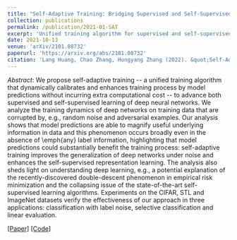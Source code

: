 ```yaml
---
title: "Self-Adaptive Training: Bridging Supervised and Self-Supervised Learning"
collection: publications
permalink: /publication/2021-01-SAT
excerpt: 'Unified training algorithm for supervised and self-supervised learning.'
date: 2021-10-13
venue: 'arXiv/2101.08732'
paperurl: 'https://arxiv.org/abs/2101.08732'
citation: 'Lang Huang, Chao Zhang, Hongyang Zhang (2022). &quot;Self-Adaptive Training: Bridging Supervised and Self-Supervised Learning; <i>IEEE Transactions on Pattern Analysis and Machine Intelligence</i>.'
---
```


*Abstract*: We propose self-adaptive training -- a unified training algorithm that dynamically calibrates and enhances training process by model predictions without incurring extra computational cost -- to advance both supervised and self-supervised learning of deep neural networks. We analyze the training dynamics of deep networks on training data that are corrupted by, e.g., random noise and adversarial examples. Our analysis shows that model predictions are able to magnify useful underlying information in data and this phenomenon occurs broadly even in the absence of \emph{any} label information, highlighting that model predictions could substantially benefit the training process: self-adaptive training improves the generalization of deep networks under noise and enhances the self-supervised representation learning. The analysis also sheds light on understanding deep learning, e.g., a potential explanation of the recently-discovered double-descent phenomenon in empirical risk minimization and the collapsing issue of the state-of-the-art self-supervised learning algorithms. Experiments on the CIFAR, STL and ImageNet datasets verify the effectiveness of our approach in three applications: classification with label noise, selective classification and linear evaluation.

[\[Paper\]](https://arxiv.org/abs/2101.08732) [\[Code\]](https://github.com/LayneH/self-adaptive-training)